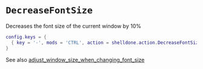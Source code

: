 # `DecreaseFontSize`

Decreases the font size of the current window by 10%

```lua
config.keys = {
  { key = '-', mods = 'CTRL', action = shelldone.action.DecreaseFontSize },
}
```

See also [adjust_window_size_when_changing_font_size](../config/adjust_window_size_when_changing_font_size.md)
